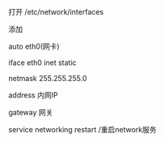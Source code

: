 打开 /etc/network/interfaces

添加

auto eth0(网卡)

iface eth0 inet static 

netmask 255.255.255.0

address 内网IP

gateway 网关



service networking restart /重启network服务